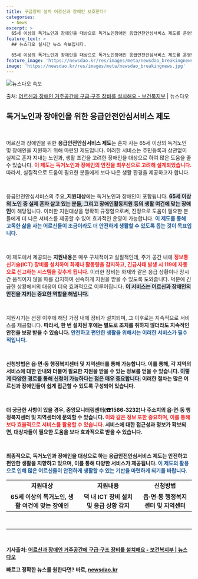 ```yaml
---
title: 구급장비 설치 어르신과 장애인 보호한다!
categories:
  - News
excerpt: >
  65세 이상의 독거노인과 장애인을 대상으로 독거노인장애인 응급안전안심서비스 제도를 운영합니다.  ▲ 지원대상…
feature_text: >
  ## 뉴스다오 실시간 뉴스 속보입니다.

  65세 이상의 독거노인과 장애인을 대상으로 독거노인장애인 응급안전안심서비스 제도를 운영합니다.  ▲ 지원대상…
feature_image: 'https://newsdao.kr/res/images/meta/newsdao_breakingnews.jpg'
image: 'https://newsdao.kr/res/images/meta/newsdao_breakingnews.jpg'
---
```


![뉴스다오 속보](https://newsdao.kr/res/images/meta/newsdao_breakingnews.jpg)

<p>출처: <a href="https://newsdao.kr/3826" rel="dofollow">어르신과 장애인 거주공간에 구급·구조 장비를 설치해요 - 보건복지부</a> | 뉴스다오</p>

<h2 data-ke-size="size26">독거노인과 장애인을 위한 응급안전안심서비스 제도</h2>

<p data-ke-size="size16">&nbsp;</p>

어르신과 장애인을 위한 <b>응급안전안심서비스 제도</b>는 혼자 사는 65세 이상의 독거노인 및 장애인을 지원하기 위해 마련된 제도입니다. 이러한 서비스는 주민등록과 상관없이 실제로 혼자 지내는 노인과, 생활 조건을 고려한 장애인을 대상으로 하여 많은 도움을 줄 수 있습니다. <b><span style="color: #ee2323;">이 제도는 독거노인과 장애인의 안전을 최우선으로 고려해 설계되었습니다.</span></b> 따라서, 실질적으로 도움이 필요한 분들에게 보다 나은 생활 환경을 제공하고자 합니다.

<p data-ke-size="size16">&nbsp;</p>

응급안전안심서비스의 주요_<b>지원대상</b>에는 독거노인과 장애인이 포함됩니다. <b><span style="background-color: #21538527;">65세 이상의 노인 중 실제 혼자 살고 있는 분들, 그리고 장애인활동지원 등의 생활 여건에 맞는 장애인</span></b>이 해당됩니다. 이러한 지원대상을 명확히 규정함으로써, 진정으로 도움이 필요한 분들에게 더 나은 서비스를 제공할 수 있어 효과적인 운영이 가능합니다. <b><span style="color: #1a5490;">이 제도를 통해 고독한 삶을 사는 어르신들이 조금이라도 더 안전하게 생활할 수 있도록 돕는 것이 목표입니다.</span></b>

<p data-ke-size="size16">&nbsp;</p>

이 제도에서 제공되는 <b>지원내용</b>은 매우 구체적이고 실질적인데, 주거 공간 내에 <b><span style="color: #ee2323;">정보통신기술(ICT) 장비를 설치하여 화재나 활동량을 감지하고, 긴급사태 발생 시 119에 자동으로 신고하는 시스템을 갖추게 됩니다.</span></b> 이러한 장비는 화재와 같은 응급 상황이나 장시간 움직이지 않을 때를 감지하여 신속하게 지원을 받을 수 있도록 도와줍니다. 덕분에 긴급한 상황에서의 대응이 더욱 효과적으로 이루어집니다. <b><span style="background-color: #21538527;">이 서비스는 어르신과 장애인의 안전을 지키는 중요한 역할을 해냅니다.</span></b>

<p data-ke-size="size16">&nbsp;</p>

지원시기는 선정 이후에 해당 가정 내에 장비가 설치되며, 그 이후로는 지속적으로 서비스를 제공합니다. <b>따라서, 한 번 설치된 후에는 별도로 조치를 취하지 않더라도 지속적인 안전을 보장 받을 수 있습니다. <b><span style="color: #1a5490;">안전하고 편안한 생활을 위해서는 이러한 서비스가 필수적입니다.</span></b>

<p data-ke-size="size16">&nbsp;</p>

신청방법은 <b>읍·면·동 행정복지센터 및 지역센터를 통해 가능</b>합니다. 이를 통해, 각 지역의 서비스에 대한 안내와 더불어 필요한 지원을 받을 수 있는 정보를 얻을 수 있습니다. <b><span style="background-color: #21538527;">이렇게 다양한 경로를 통해 신청이 가능하다는 점은 매우 중요합니다.</span></b> 이러한 절차는 많은 어르신과 장애인들이 쉽게 접근할 수 있도록 구성되어 있습니다.

<p data-ke-size="size16">&nbsp;</p>

더 궁금한 사항이 있을 경우, <b>중앙모니터링센터(☎1566-3232)</b>나 주소지의 읍·면·동 행정복지센터 및 지역센터에 문의할 수 있습니다. <b><span style="color: #ee2323;">이와 같은 정보 또한 중요하며, 이를 통해 보다 효율적으로 서비스를 활용할 수 있습니다.</span></b> 서비스에 대한 접근성과 정보가 확보되면, 대상자들이 필요한 도움을 보다 효과적으로 받을 수 있습니다.

<p data-ke-size="size16">&nbsp;</p>

최종적으로, 독거노인과 장애인을 대상으로 하는 <b>응급안전안심서비스 제도</b>는 안전하고 편안한 생활을 지향하고 있으며, 이를 통해 다양한 서비스가 제공됩니다. <b><span style="color: #1a5490;">이 제도의 활용으로 인해 많은 어르신들이 안전하게 생활할 수 있는 기반을 마련하게 되기를 바랍니다.</span></b>

<p data-ke-size="size16"></p>

<table>
<tr>
<td style="text-align: center; height: 17px;"><b>지원대상</b></td>
<td style="text-align: center; height: 17px;"><b>지원내용</b></td>
<td style="text-align: center; height: 17px;"><b>신청방법</b></td>
</tr>
<tr>
<td style="text-align: center; height: 17px;"><b>65세 이상의 독거노인, 생활 여건에 맞는 장애인</b></td>
<td style="text-align: center; height: 17px;"><b>댁 내 ICT 장비 설치 및 응급 상황 감지</b></td>
<td style="text-align: center; height: 17px;"><b>읍·면·동 행정복지센터 및 지역센터</b></td>
</tr>
</table>

<p data-ke-size="size16">&nbsp;</p>

<hr />

<p data-ke-size="size16">&nbsp;</p>

<b>기사출처</b>: <a href="https://newsdao.kr/3826" target="_blank">어르신과 장애인 거주공간에 구급·구조 장비를 설치해요 - 보건복지부 | 뉴스다오</a> 

빠르고 정확한 뉴스를 원한다면? 바로, <a href="https://newsdao.kr" rel="dofollow">newsdao.kr</a>


